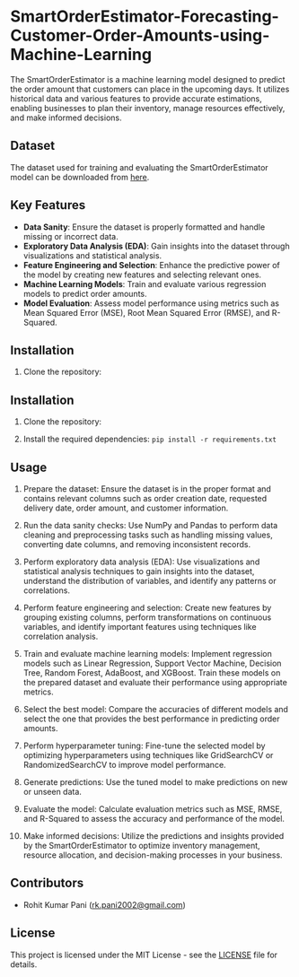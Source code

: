 # SmartOrderEstimator-Forecasting-Customer-Order-Amounts-using-Machine-Learning

The SmartOrderEstimator is a machine learning model designed to predict the order amount that customers can place in the upcoming days. It utilizes historical data and various features to provide accurate estimations, enabling businesses to plan their inventory, manage resources effectively, and make informed decisions.

## Dataset

The dataset used for training and evaluating the SmartOrderEstimator model can be downloaded from [here](https://example.com/dataset).

## Key Features

- **Data Sanity**: Ensure the dataset is properly formatted and handle missing or incorrect data.
- **Exploratory Data Analysis (EDA)**: Gain insights into the dataset through visualizations and statistical analysis.
- **Feature Engineering and Selection**: Enhance the predictive power of the model by creating new features and selecting relevant ones.
- **Machine Learning Models**: Train and evaluate various regression models to predict order amounts.
- **Model Evaluation**: Assess model performance using metrics such as Mean Squared Error (MSE), Root Mean Squared Error (RMSE), and R-Squared.

## Installation

1. Clone the repository:


## Installation

1. Clone the repository:
``` ```

2. Install the required dependencies:
```pip install -r requirements.txt```


## Usage

1. Prepare the dataset: Ensure the dataset is in the proper format and contains relevant columns such as order creation date, requested delivery date, order amount, and customer information.

2. Run the data sanity checks: Use NumPy and Pandas to perform data cleaning and preprocessing tasks such as handling missing values, converting date columns, and removing inconsistent records.

3. Perform exploratory data analysis (EDA): Use visualizations and statistical analysis techniques to gain insights into the dataset, understand the distribution of variables, and identify any patterns or correlations.

4. Perform feature engineering and selection: Create new features by grouping existing columns, perform transformations on continuous variables, and identify important features using techniques like correlation analysis.

5. Train and evaluate machine learning models: Implement regression models such as Linear Regression, Support Vector Machine, Decision Tree, Random Forest, AdaBoost, and XGBoost. Train these models on the prepared dataset and evaluate their performance using appropriate metrics.

6. Select the best model: Compare the accuracies of different models and select the one that provides the best performance in predicting order amounts.

7. Perform hyperparameter tuning: Fine-tune the selected model by optimizing hyperparameters using techniques like GridSearchCV or RandomizedSearchCV to improve model performance.

8. Generate predictions: Use the tuned model to make predictions on new or unseen data.

9. Evaluate the model: Calculate evaluation metrics such as MSE, RMSE, and R-Squared to assess the accuracy and performance of the model.

10. Make informed decisions: Utilize the predictions and insights provided by the SmartOrderEstimator to optimize inventory management, resource allocation, and decision-making processes in your business.

## Contributors

- Rohit Kumar Pani (rk.pani2002@gmail.com)

## License

This project is licensed under the MIT License - see the [LICENSE](LICENSE) file for details.



